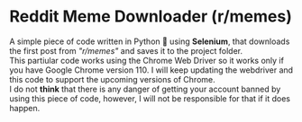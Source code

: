 # Reddit Meme Downloader (r/memes)
A simple piece of code written in Python 🐍 using **Selenium**, that downloads the first post from *"r/memes"* and saves it to the project folder.</br>
This partiular code works using the Chrome Web Driver so it works only if you have Google Chrome version 110. I will keep updating the webdriver and this code to support the upcoming versions of Chrome.</br>
I do not **think** that there is any danger of getting your account banned by using this piece of code, however, I will not be responsible for that if it does happen.
